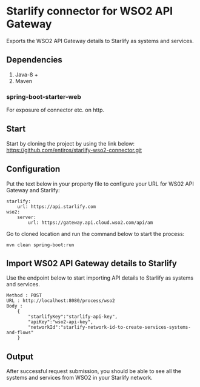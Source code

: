 # Starlify connector for WSO2 API Gateway
Exports the WSO2 API Gateway details to Starlify as systems and services. 

## Dependencies
1. Java-8 +
2. Maven

### spring-boot-starter-web
For exposure of connector etc. on http.

## Start
Start by cloning the project by using the link below:  
https://github.com/entiros/starlify-wso2-connector.git

## Configuration
Put the text below in your property file to configure your URL for WS02 API Gateway and Starlify:

```
starlify:
	url: https://api.starlify.com
wso2:
	server:
		url: https://gateway.api.cloud.wso2.com/api/am

```

Go to cloned location and run the command below to start the process:

```
mvn clean spring-boot:run
```

## Import WS02 API Gateway details to Starlify
Use the endpoint below to start importing API details to Starlify as systems and services.
```
Method : POST
URL : http://localhost:8080/process/wso2
Body : 
	{
		"starlifyKey":"starlify-api-key",
		"apiKey":"wso2-api-key",
		"networkId":"starlify-network-id-to-create-services-systems-and-flows"
	}
```

## Output
After successful request submission, you should be able to see all the systems and services from WSO2 in your Starlify network.

